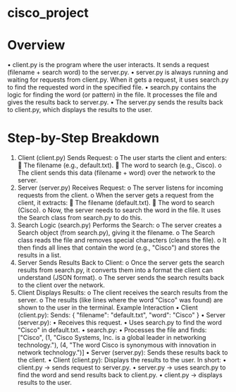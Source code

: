 # cisco_project
Overview
========
•	client.py is the program where the user interacts. It sends a request (filename + search word) to the server.py.
•	server.py is always running and waiting for requests from client.py. When it gets a request, it uses search.py to find the requested word in the specified file.
•	search.py contains the logic for finding the word (or pattern) in the file. It processes the file and gives the results back to server.py.
•	The server.py sends the results back to client.py, which displays the results to the user.

Step-by-Step Breakdown
=====================
1.	Client (client.py) Sends Request:
o	The user starts the client and enters:
	The filename (e.g., default.txt).
	The word to search (e.g., Cisco).
o	The client sends this data (filename + word) over the network to the server.
2.	Server (server.py) Receives Request:
o	The server listens for incoming requests from the client.
o	When the server gets a request from the client, it extracts:
	The filename (default.txt).
	The word to search (Cisco).
o	Now, the server needs to search the word in the file. It uses the Search class from search.py to do this.
3.	Search Logic (search.py) Performs the Search:
o	The server creates a Search object (from search.py), giving it the filename.
o	The Search class reads the file and removes special characters (cleans the file).
o	It then finds all lines that contain the word (e.g., "Cisco") and stores the results in a list.
4.	Server Sends Results Back to Client:
o	Once the server gets the search results from search.py, it converts them into a format the client can understand (JSON format).
o	The server sends the search results back to the client over the network.
5.	Client Displays Results:
o	The client receives the search results from the server.
o	The results (like lines where the word "Cisco" was found) are shown to the user in the terminal.
Example Interaction
•	Client (client.py): Sends:
{
  "filename": "default.txt",
  "word": "Cisco"
}
•  Server (server.py):
•	Receives this request.
•	Uses search.py to find the word "Cisco" in default.txt.
•  search.py:
•	Processes the file and finds:
["Cisco", (1, "Cisco Systems, Inc. is a global leader in networking technology."), (4, "The word Cisco is synonymous with innovation in network technology.")]
•	Server (server.py): Sends these results back to the client.
•	Client (client.py): Displays the results to the user.
In short:
•	client.py → sends request to server.py.
•	server.py → uses search.py to find the word and send results back to client.py.
•	client.py → displays results to the user.

